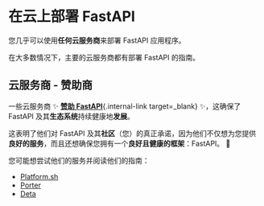 # 在云上部署 FastAPI

您几乎可以使用**任何云服务商**来部署 FastAPI 应用程序。

在大多数情况下，主要的云服务商都有部署 FastAPI 的指南。

## 云服务商 - 赞助商

一些云服务商 ✨ [**赞助 FastAPI**](../help-fastapi.md#sponsor-the-author){.internal-link target=_blank} ✨，这确保了FastAPI 及其**生态系统**持续健康地**发展**。

这表明了他们对 FastAPI 及其**社区**（您）的真正承诺，因为他们不仅想为您提供**良好的服务**，而且还想确保您拥有一个**良好且健康的框架**：FastAPI。 🙇

您可能想尝试他们的服务并阅读他们的指南：

* <a href="https://docs.platform.sh/languages/python.html?utm_source=fastapi-signup&utm_medium=banner&utm_campaign=FastAPI-signup-June-2023" class="external-link" target="_blank" >Platform.sh</a>
* <a href="https://docs.porter.run/language-specific-guides/fastapi" class="external-link" target="_blank">Porter</a>
* <a href="https://www.deta.sh/?ref=fastapi" class="external-link" target="_blank">Deta</a>
